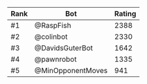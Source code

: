 Rank|Bot|Rating
---|---|---
#1|@RaspFish|2388
#2|@colinbot|2330
#3|@DavidsGuterBot|1642
#4|@pawnrobot|1335
#5|@MinOpponentMoves|941
